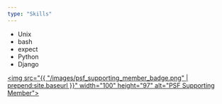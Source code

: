 ```yaml
---
type: "Skills"
---
```


* Unix
* bash
* expect
* Python
* Django

<a href="http://legacy.python.org/psf/donations/" target="_blank"><img src="{{ "/images/psf_supporting_member_badge.png" | prepend:site.baseurl }}" width="100" height="97" alt="PSF Supporting Member"></a>

